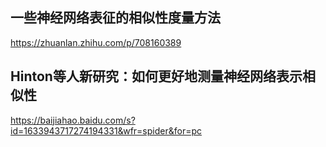 ## 一些神经网络表征的相似性度量方法
https://zhuanlan.zhihu.com/p/708160389  
## Hinton等人新研究：如何更好地测量神经网络表示相似性 
https://baijiahao.baidu.com/s?id=1633943717274194331&wfr=spider&for=pc  


